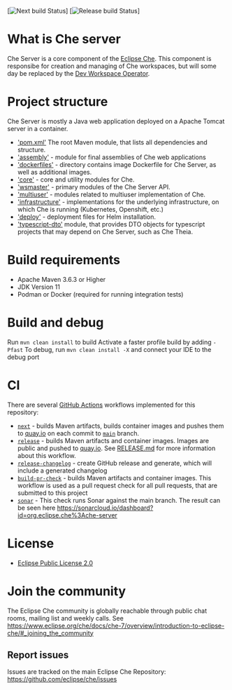[![Next build Status](https://github.com/eclipse-che/che-theia/actions/workflows/next-build.yml/badge.svg)]
[![Release build Status](https://github.com/eclipse-che/che-theia/actions/workflows/release.yml/badge.svg)]

# What is Che server
Che Server is a core component of the [Eclipse Che](https://github.com/eclipse/che/). This component is responsibe for creation and managing of Che workspaces, but will some day be replaced by the [Dev Workspace Operator](https://github.com/devfile/devworkspace-operator). 

# Project structure
Che Server is mostly a Java web application deployed on a Apache Tomcat server in a container. 
- ['pom.xml'](https://github.com/eclipse-che/che-server/tree/main/pom.xml) The root Maven module, that lists all dependencies and structure. 
- ['assembly'](https://github.com/eclipse-che/che-server/tree/main/assembly) - module for final assemblies of Che web applications
- ['dockerfiles'](https://github.com/eclipse-che/che-server/tree/main/dockerfiles) - directory contains image Dockerfile for Che Server, as well as additional images.
- ['core'](https://github.com/eclipse-che/che-server/tree/main/core) - core and utility modules for Che.
- ['wsmaster'](https://github.com/eclipse-che/che-server/tree/main/wsmaster) - primary modules of the Che Server API.
- ['multiuser'](https://github.com/eclipse-che/che-server/tree/main/multiuser) - modules related to multiuser implementation of Che.
- ['infrastructure'](https://github.com/eclipse-che/che-server/tree/main/infrastructure) - implementations for the underlying infrastructure, on which Che is running (Kubernetes, Openshift, etc.)
- ['deploy'](https://github.com/eclipse-che/che-server/tree/main/deploy) - deployment files for Helm installation.
- ['typescript-dto'](https://github.com/eclipse-che/che-server/tree/main/typescript-dto) module, that provides DTO objects for typescript projects that may depend on Che Server, such as Che Theia.

# Build requirements
- Apache Maven 3.6.3 or Higher
- JDK Version 11
- Podman or Docker (required for running integration tests)

# Build and debug
Run `mvn clean install` to build 
Activate a faster profile build by adding `-Pfast`
To debug, run `mvn clean install -X` and connect your IDE to the debug port

# CI
There are several [GitHub Actions](https://github.com/eclipse-che/che-server/actions) workflows implemented for this repository:

- [`next`](https://github.com/eclipse-che/che-server/actions/workflows/next-build.yml) - builds Maven artifacts, builds container images and pushes them to [quay.io](https://quay.io/organization/eclipse) on each commit to [`main`](https://github.com/eclipse-che/che-server/tree/main) branch.
- [`release`](https://github.com/eclipse-che/che-server/actions/workflows/release.yml) - builds Maven artifacts and container images. Images are public and pushed to [quay.io](https://quay.io/organization/eclipse). See [RELEASE.md](https://github.com/eclipse-che/che-server/blob/master/RELEASE.md) for more information about this workflow.
- [`release-changelog`](https://github.com/eclipse-che/che-server/actions/workflows/release-changelog.yml) - create GitHub release and generate, which will include a generated changelog
- [`build-pr-check`](https://github.com/eclipse-che/che-server/actions/workflows/build-pr-check.yml) - builds Maven artifacts and container images. This workflow is used as a pull request check for all pull requests, that are submitted to this project 
- [`sonar`](https://github.com/eclipse-che/che-server/actions/workflows/sonar.yml) - This check runs Sonar against the main branch. The result can be seen here https://sonarcloud.io/dashboard?id=org.eclipse.che%3Ache-server

# License

- [Eclipse Public License 2.0](LICENSE)

# Join the community

The Eclipse Che community is globally reachable through public chat rooms, mailing list and weekly calls.
See https://www.eclipse.org/che/docs/che-7/overview/introduction-to-eclipse-che/#_joining_the_community

## Report issues

Issues are tracked on the main Eclipse Che Repository: https://github.com/eclipse/che/issues
